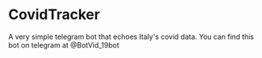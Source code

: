 # CovidTracker
A very simple telegram bot that echoes Italy's covid data.
You can find this bot on telegram at @BotVid_19bot
